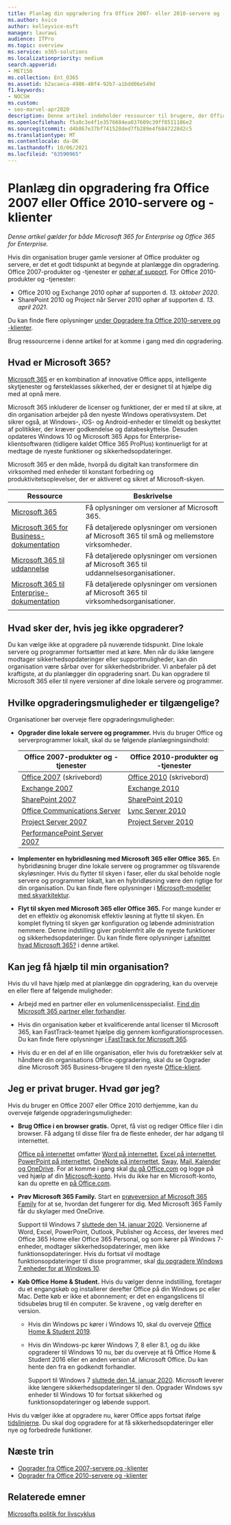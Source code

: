 ```yaml
---
title: Planlæg din opgradering fra Office 2007- eller 2010-servere og -klienter
ms.author: kvice
author: kelleyvice-msft
manager: laurawi
audience: ITPro
ms.topic: overview
ms.service: o365-solutions
ms.localizationpriority: medium
search.appverid:
- MET150
ms.collection: Ent_O365
ms.assetid: b2acaeca-4986-40f4-92b7-a1bdd06e549d
f1.keywords:
- NOCSH
ms.custom:
- seo-marvel-apr2020
description: Denne artikel indeholder ressourcer til brugere, der Office 2007 eller Office 2010, så de kan planlægge deres opgradering.
ms.openlocfilehash: f5a8c3e4f1e3576684ea037609c39ff8511186e2
ms.sourcegitcommit: d4b867e37bf741528ded7fb289e4f6847228d2c5
ms.translationtype: MT
ms.contentlocale: da-DK
ms.lasthandoff: 10/06/2021
ms.locfileid: "63590965"
---
```

# <a name="plan-your-upgrade-from-office-2007-or-office-2010-servers-and-clients"></a>Planlæg din opgradering fra Office 2007 eller Office 2010-servere og -klienter

*Denne artikel gælder for både Microsoft 365 for Enterprise og Office 365 for Enterprise.*

Hvis din organisation bruger gamle versioner af Office produkter og servere, er det et godt tidspunkt at begynde at planlægge din opgradering. Office 2007-produkter og -tjenester er [ophør af support](upgrade-from-office-2007-servers-and-products.md). For Office 2010-produkter og -tjenester:

- Office 2010 og Exchange 2010 ophør af supporten d. *13. oktober 2020*. 
- SharePoint 2010 og Project når Server 2010 ophør af supporten d. *13. april 2021*. 

Du kan finde flere oplysninger [under Opgradere fra Office 2010-servere og -klienter](upgrade-from-office-2010-servers-and-products.md).

Brug ressourcerne i denne artikel for at komme i gang med din opgradering.

## <a name="what-is-microsoft-365"></a>Hvad er Microsoft 365?

[Microsoft 365](https://www.microsoft.com/microsoft-365) er en kombination af innovative Office apps, intelligente skytjenester og førsteklasses sikkerhed, der er designet til at hjælpe dig med at opnå mere.

Microsoft 365 inkluderer de licenser og funktioner, der er med til at sikre, at din organisation arbejder på den nyeste Windows operativsystem. Det sikrer også, at Windows-, iOS- og Android-enheder er tilmeldt og beskyttet af politikker, der kræver godkendelse og databeskyttelse. Desuden opdateres Windows 10 og Microsoft 365 Apps for Enterprise-klientsoftwaren (tidligere kaldet Office 365 ProPlus) kontinuerligt for at medtage de nyeste funktioner og sikkerhedsopdateringer.
  
Microsoft 365 er den måde, hvorpå du digitalt kan transformere din virksomhed med enheder til konstant forbedring og produktivitetsoplevelser, der er aktiveret og sikret af Microsoft-skyen.
 
|Ressource|Beskrivelse|
|---|---|
|[Microsoft 365](https://www.microsoft.com/microsoft-365)|Få oplysninger om versioner af Microsoft 365.|
|[Microsoft 365 for Business-dokumentation](../admin/index.yml)|Få detaljerede oplysninger om versionen af Microsoft 365 til små og mellemstore virksomheder.|
|[Microsoft 365 til uddannelse](/microsoft-365/education/)|Få detaljerede oplysninger om versionen af Microsoft 365 til uddannelsesorganisationer.|
|[Microsoft 365 til Enterprise-dokumentation](./index.yml)|Få detaljerede oplysninger om versionen af Microsoft 365 til virksomhedsorganisationer.|
|||

## <a name="what-happens-if-i-dont-upgrade"></a>Hvad sker der, hvis jeg ikke opgraderer?

Du kan vælge ikke at opgradere på nuværende tidspunkt. Dine lokale servere og programmer fortsætter med at køre. Men når du ikke længere modtager sikkerhedsopdateringer eller supportmuligheder, kan din organisation være sårbar over for sikkerhedsbribrider. Vi anbefaler på det kraftigste, at du planlægger din opgradering snart. Du kan opgradere til Microsoft 365 eller til nyere versioner af dine lokale servere og programmer.

## <a name="what-upgrade-options-are-available"></a>Hvilke opgraderingsmuligheder er tilgængelige?      

Organisationer bør overveje flere opgraderingsmuligheder:

- **Opgrader dine lokale servere og programmer.** Hvis du bruger Office og serverprogrammer lokalt, skal du se følgende planlægningsindhold:<br/> 

  |Office 2007-produkter og -tjenester|Office 2010-produkter og -tjenester|
  |---|---|
  |[Office 2007](/DeployOffice/office-2007-end-support-roadmap) (skrivebord)|[Office 2010](/DeployOffice/office-2010-end-support-roadmap) (skrivebord)|
  |[Exchange 2007](exchange-2007-end-of-support.md)|[Exchange 2010](exchange-2010-end-of-support.md)|
  |[SharePoint 2007](sharepoint-2007-end-of-support.md)|[SharePoint 2010](upgrade-from-sharepoint-2010.md)|
  |[Office Communications Server](/skypeforbusiness/plan-your-deployment/upgrade)|[Lync Server 2010](/skypeforbusiness/plan-your-deployment/upgrade)|
  |[Project Server 2007](project-server-2007-end-of-support.md)|[Project Server 2010](project-server-2010-end-of-support.md)|
  |[PerformancePoint Server 2007](pps-2007-end-of-support.md)||
 
- **Implementer en hybridløsning med Microsoft 365 eller Office 365.** En hybridløsning bruger dine lokale servere og programmer og tilsvarende skyløsninger. Hvis du flytter til skyen i faser, eller du skal beholde nogle servere og programmer lokalt, kan en hybridløsning være den rigtige for din organisation. Du kan finde flere oplysninger i [Microsoft-modeller med skyarkitektur](../solutions/cloud-architecture-models.md). 
    
- **Flyt til skyen med Microsoft 365 eller Office 365.** For mange kunder er det en effektiv og økonomisk effektiv løsning at flytte til skyen. En komplet flytning til skyen gør konfiguration og løbende administration nemmere. Denne indstilling giver problemfrit alle de nyeste funktioner og sikkerhedsopdateringer. Du kan finde flere oplysninger [i afsnittet hvad Microsoft 365?](#what-is-microsoft-365) i denne artikel.
    
## <a name="can-i-get-help-for-my-organization"></a>Kan jeg få hjælp til min organisation?

Hvis du vil have hjælp med at planlægge din opgradering, kan du overveje en eller flere af følgende muligheder:

- Arbejd med en partner eller en volumenlicensspecialist. [Find din Microsoft 365 partner eller forhandler](https://support.office.com/article/b6c18a9b-2aed-4c84-9d75-af709160258c.aspx). 

- Hvis din organisation køber et kvalificerende antal licenser til Microsoft 365, kan FastTrack-teamet hjælpe dig gennem konfigurationsprocessen. Du kan finde flere oplysninger [i FastTrack for Microsoft 365](https://www.microsoft.com/fasttrack/microsoft-365).

- Hvis du er en del af en lille organisation, eller hvis du foretrækker selv at håndtere din organisations Office-opgradering, skal du se Opgrader dine Microsoft 365 Business-brugere til den nyeste [Office-klient](/office365/admin/setup/upgrade-users-to-latest-office-client). 
  
## <a name="im-a-home-user-what-do-i-do"></a>Jeg er privat bruger. Hvad gør jeg?

Hvis du bruger en Office 2007 eller Office 2010 derhjemme, kan du overveje følgende opgraderingsmuligheder:

- **Brug Office i en browser gratis.** Opret, få vist og rediger Office filer i din browser. Få adgang til disse filer fra de fleste enheder, der har adgang til internettet. 

  [Office på internettet](https://products.office.com/office-online/documents-spreadsheets-presentations-office-online) omfatter [Word på internettet](https://go.microsoft.com/fwlink/p/?linkid=746664), [Excel på internettet](https://go.microsoft.com/fwlink/p/?linkid=746665), [PowerPoint på internettet](https://go.microsoft.com/fwlink/p/?linkid=746666), [OneNote på internettet](https://go.microsoft.com/fwlink/p/?linkid=746674), [ Sway](https://go.microsoft.com/fwlink/p/?linkid=746675), [Mail](https://go.microsoft.com/fwlink/p/?linkid=746676)[, Kalender](https://go.microsoft.com/fwlink/p/?linkid=746678) [og OneDrive](https://go.microsoft.com/fwlink/p/?linkid=746679). For at komme i gang skal [du gå Office.com](https://office.com) og logge på ved hjælp af din [Microsoft-konto](https://account.microsoft.com/account). Hvis du ikke har en Microsoft-konto, kan du oprette en [på Office.com](https://office.com).

- **Prøv Microsoft 365 Family.** Start en [prøveversion af Microsoft 365 Family](https://www.microsoft.com/microsoft-365/p/microsoft-365-family/cfq7ttc0k5dm?rtc=2&activetab=pivot:overviewtab) for at se, hvordan det fungerer for dig. Med Microsoft 365 Family får du skylager med OneDrive.

  Support til Windows 7 [sluttede den 14. januar 2020](https://www.microsoft.com/microsoft-365/windows/end-of-windows-7-support). Versionerne af Word, Excel, PowerPoint, Outlook, Publisher og Access, der leveres med Office 365 Home eller Office 365 Personal, og som kører på Windows 7-enheder, modtager sikkerhedsopdateringer, men ikke funktionsopdateringer. Hvis du fortsat vil modtage funktionsopdateringer til disse programmer, skal [du opgradere Windows 7 enheder for at Windows 10](https://support.microsoft.com/help/12435/windows-10-upgrade-faq).
    
- **Køb Office Home &amp; Student.** Hvis du vælger denne indstilling, foretager du et engangskøb og installerer derefter Office på din Windows pc eller Mac. Dette køb er ikke et abonnement; er det en engangslicens til tidsubeløs brug til én computer. Se kravene [,](https://office.com/systemrequirements) og vælg derefter en version.

  - Hvis din Windows pc kører i Windows 10, skal du overveje [Office Home & Student 2019](https://www.microsoft.com/p/office-home-student-2019/cfq7ttc0k7c8).

  - Hvis din Windows-pc kører Windows 7, 8 eller 8.1, og du ikke opgraderer til Windows 10 nu, bør du overveje at få Office Home & Student 2016 eller en anden version af Microsoft Office. Du kan hente den fra en godkendt forhandler.
     
    Support til Windows 7 [sluttede den 14. januar 2020](https://www.microsoft.com/microsoft-365/windows/end-of-windows-7-support). Microsoft leverer ikke længere sikkerhedsopdateringer til den. Opgrader Windows syv enheder til Windows 10 for fortsat sikkerhed og funktionsopdateringer og løbende support.

Hvis du vælger ikke at opgradere nu, kører Office apps fortsat ifølge [tidslinjerne](https://support.microsoft.com/lifecycle/search/13615). Du skal dog opgradere for at få sikkerhedsopdateringer eller nye og forbedrede funktioner.
   
## <a name="next-steps"></a>Næste trin

- [Opgrader fra Office 2007-servere og -klienter](upgrade-from-office-2007-servers-and-products.md)
- [Opgrader fra Office 2010-servere og -klienter](upgrade-from-office-2010-servers-and-products.md)
   
## <a name="related-topics"></a>Relaterede emner
  
[Microsofts politik for livscyklus](/lifecycle/)